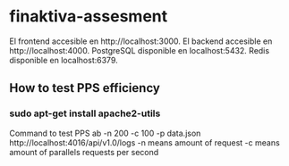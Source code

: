 # finaktiva-assesment

El frontend accesible en http://localhost:3000.
El backend accesible en http://localhost:4000.
PostgreSQL disponible en localhost:5432.
Redis disponible en localhost:6379.


## How to test PPS efficiency
### sudo apt-get install apache2-utils
Command to test PPS
ab -n 200 -c 100 -p data.json http://localhost:4016/api/v1.0/logs
-n means amount of request
-c means amount of parallels requests per second